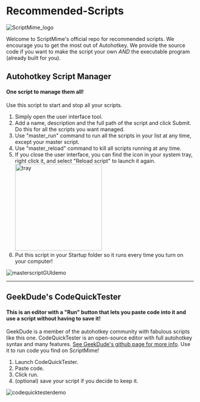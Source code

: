 # Recommended-Scripts


![ScriptMime_logo](https://user-images.githubusercontent.com/81720879/113227766-6e99fa80-9261-11eb-8802-553a6ff9633d.png)

Welcome to ScriptMime's official repo for recommended scripts. We encourage you to get the most out of Autohotkey.
We provide the source code if you want to make the script your own *AND* the executable program (already built for you).


## Autohotkey Script Manager
 #### One script to manage them all!
 
 Use this script to start and stop all your scripts. 
  1. Simply open the user interface tool. 
  2. Add a name, description and the full path of the script and click Submit. Do this for all the scripts you want managed.
  3. Use "master_run" command to run all the scripts in your list at any time, except your master script.
  4. Use "master_reload" command to kill all scripts running at any time.
  5. If you close the user interface, you can find the icon in your system tray, right click it, and select "Reload script" to launch it again.<img width="233" alt="tray" src="https://user-images.githubusercontent.com/81720879/113357894-c3497e00-9312-11eb-9f06-a4713f79544c.png">
  6. Put this script in your Startup folder so it runs every time you turn on your computer!
  
![masterscriptGUIdemo](https://user-images.githubusercontent.com/81720879/113355372-add25500-930e-11eb-94af-0f524cc20bbf.gif)




_________________________________________________________________________________________________________________________________________________________________________________

## GeekDude's CodeQuickTester
 #### This is an editor with a "Run" button that lets you paste code into it and use a script without having to save it!
 
 GeekDude is a member of the autohotkey community with fabulous scripts like this one.
 CodeQuickTester is an open-source editor with full autohotkey syntax and many features. [See GeekDude's github page for more info](https://github.com/G33kDude/CodeQuickTester).
 Use it to run code you find on ScriptMime!
  1. Launch CodeQuickTester.
  2. Paste code.
  3. Click run.
  4. (optional) save your script if you decide to keep it. 
 

![codequicktesterdemo](https://user-images.githubusercontent.com/81720879/113355362-a9a63780-930e-11eb-9706-2321c13083ed.gif)



